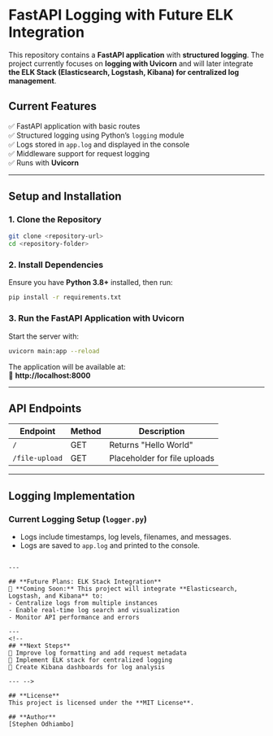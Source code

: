 # **FastAPI Logging with Future ELK Integration**  

This repository contains a **FastAPI application** with **structured logging**. The project currently focuses on **logging with Uvicorn** and will later integrate **the ELK Stack (Elasticsearch, Logstash, Kibana) for centralized log management**.  

## **Current Features**  
✅ FastAPI application with basic routes  
✅ Structured logging using Python’s `logging` module  
✅ Logs stored in `app.log` and displayed in the console  
✅ Middleware support for request logging  
✅ Runs with **Uvicorn**  

---

## **Setup and Installation**  

### **1. Clone the Repository**  
```sh
git clone <repository-url>
cd <repository-folder>
```

### **2. Install Dependencies**  
Ensure you have **Python 3.8+** installed, then run:  
```sh
pip install -r requirements.txt
```

### **3. Run the FastAPI Application with Uvicorn**  
Start the server with:  
```sh
uvicorn main:app --reload
```
The application will be available at:  
📌 **http://localhost:8000**

---

## **API Endpoints**  

| Endpoint        | Method | Description                 |
|---------------|--------|-----------------------------|
| `/`           | GET    | Returns "Hello World"       |
| `/file-upload`| GET    | Placeholder for file uploads |

---

## **Logging Implementation**  

### **Current Logging Setup (`logger.py`)**  
- Logs include timestamps, log levels, filenames, and messages.  
- Logs are saved to `app.log` and printed to the console.  
<!-- - Supports **JSON formatting** (preparation for ELK integration).   -->

<!-- ### **Example Log Output:**  
```json
{
  "timestamp": "2025-03-13 12:00:00",
  "level": "INFO",
  "filename": "main.py",
  "line": 20,
  "message": "FastAPI application started..."
} -->
```

---

## **Future Plans: ELK Stack Integration**  
🚀 **Coming Soon:** This project will integrate **Elasticsearch, Logstash, and Kibana** to:  
- Centralize logs from multiple instances  
- Enable real-time log search and visualization  
- Monitor API performance and errors  

---
<!-- 
## **Next Steps**  
🔹 Improve log formatting and add request metadata  
🔹 Implement ELK stack for centralized logging  
🔹 Create Kibana dashboards for log analysis  

--- -->

## **License**  
This project is licensed under the **MIT License**.  

## **Author**  
[Stephen Odhiambo]  